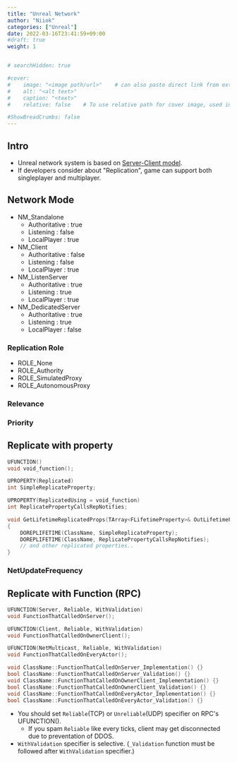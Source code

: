 ```yaml
---
title: "Unreal Network"
author: "Niiok"
categories: ["Unreal"]
date: 2022-03-16T23:41:59+09:00
#draft: true
weight: 1


# searchHidden: true

#cover:
#    image: "<image path/url>"    # can also paste direct link from external site
#    alt: "<alt text>"
#    caption: "<text>"
#    relative: false 	# To use relative path for cover image, used in hugo Page-bundles

#ShowBreadCrumbs: false
---
```



## Intro
- Unreal network system is based on [Server-Client model](https://docs.unrealengine.com/4.27/InteractiveExperiences/Networking/Server/).
- If developers consider about "Replication", game can support both singleplayer and multiplayer.


## Network Mode
- NM_Standalone
  - Authoritative : true
  - Listening : false
  - LocalPlayer : true
- NM_Client
  - Authoritative : false
  - Listening : false
  - LocalPlayer : true
- NM_ListenServer
  - Authoritative : true
  - Listening : true
  - LocalPlayer : true
- NM_DedicatedServer
  - Authoritative : true
  - Listening : true
  - LocalPlayer : false


### Replication Role
- ROLE_None
- ROLE_Authority
- ROLE_SimulatedProxy
- ROLE_AutonomousProxy

### Relevance

### Priority


## Replicate with property
``` C++
UFUNCTION()
void void_function();

UPROPERTY(Replicated)
int SimpleReplicateProperty;

UPROPERTY(ReplicatedUsing = void_function)
int ReplicatePropertyCallsRepNotifies;

void GetLifetimeReplicatedProps(TArray<FLifetimeProperty>& OutLifetimeProps) const
{
	DOREPLIFETIME(ClassName, SimpleReplicateProperty);
	DOREPLIFETIME(ClassName, ReplicatePropertyCallsRepNotifies);
	// and other replicated properties..
}
```

### NetUpdateFrequency


## Replicate with Function (RPC)
``` C++
UFUNCTION(Server, Reliable, WithValidation)
void FunctionThatCalledOnServer();

UFUNCTION(Client, Reliable, WithValidation)
void FunctionThatCalledOnOwnerClient();

UFUNCTION(NetMulticast, Reliable, WithValidation)
void FunctionThatCalledOnEveryActor();

void ClassName::FunctionThatCalledOnServer_Implementation() {}
bool ClassName::FunctionThatCalledOnServer_Validation() {}
void ClassName::FunctionThatCalledOnOwnerClient_Implementation() {}
bool ClassName::FunctionThatCalledOnOwnerClient_Validation() {}
void ClassName::FunctionThatCalledOnEveryActor_Implementation() {}
bool ClassName::FunctionThatCalledOnEveryActor_Validation() {}
```
- You should set `Reliable`(TCP) or `Unreliable`(UDP) specifier on RPC's UFUNCTION().
  - If you spam `Reliable` like every ticks, client may get disconnected due to preventation of DDOS.
- `WithValidation` specifier is selective. (`_Validation` function must be followed after `WithValidation` specifier.)
